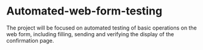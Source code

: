 # Automated-web-form-testing
The project will be focused on automated testing of basic operations on the web form, including filling, sending and verifying the display of the confirmation page.
